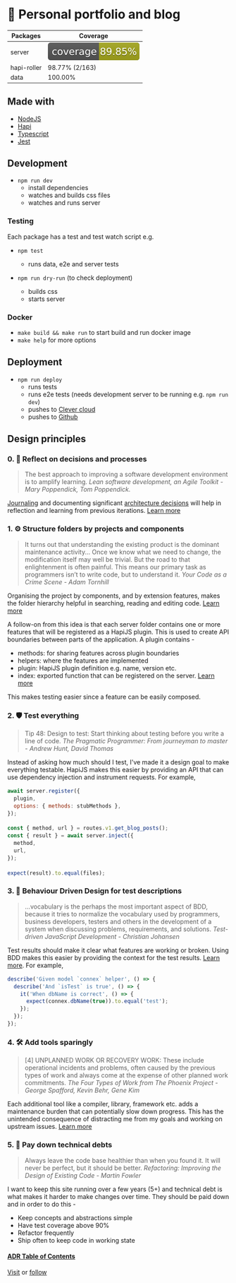 # :construction_worker: Personal portfolio and blog

| Packages    | Coverage                            |
| ----------- | ----------------------------------- |
| server      | ![server coverage][coverage-server] |
| hapi-roller | 98.77% (2/163)                      |
| data        | 100.00%                             |

## Made with

- [NodeJS][node-green]
- [Hapi][hapijs]
- [Typescript][typescript]
- [Jest][jest]

## Development

- `npm run dev`
  - install dependencies
  - watches and builds css files
  - watches and runs server

### Testing

Each package has a test and test watch script e.g.

- `npm test`

  - runs data, e2e and server tests

- `npm run dry-run` (to check deployment)
  - builds css
  - starts server

### Docker

- `make build && make run` to start build and run docker image
- `make help` for more options

## Deployment

- `npm run deploy`
  - runs tests
  - runs e2e tests (needs development server to be running e.g. `npm run dev`)
  - pushes to [Clever cloud][clever-cloud]
  - pushes to [Github][repo]

## Design principles

### 0. :thinking: Reflect on decisions and processes

> The best approach to improving a software development environment is to amplify learning. _Lean software development, an Agile Toolkit - Mary Poppendick, Tom Poppendick._

[Journaling][journal] and documenting significant [architecture decisions][adr] will help in reflection and learning from previous iterations. [Learn more][adr]

### 1. :gear: Structure folders by projects and components

> It turns out that understanding the existing product is the dominant maintenance activity... Once we know what we need to change, the modification itself may well be trivial. But the road to that enlightenment is often painful. This means our primary task as programmers isn’t to write code, but to understand it. _Your Code as a Crime Scene - Adam Tornhill_

Organising the project by components, and by extension features, makes the folder hierarchy helpful in searching, reading and editing code. [Learn more][breakintcomponents]

A follow-on from this idea is that each server folder contains one or more features that will be registered as a HapiJS plugin. This is used to create API boundaries between parts of the application. A plugin contains -

- methods: for sharing features across plugin boundaries
- helpers: where the features are implemented
- plugin: HapiJS plugin definition e.g. name, version etc.
- index: exported function that can be registered on the server. [Learn more][require-modules]

This makes testing easier since a feature can be easily composed.

### 2. :shield: Test everything

> Tip 48: Design to test: Start thinking about testing before you write a line of code. _The Pragmatic Programmer: From journeyman to master - Andrew Hunt, David Thomas_

Instead of asking how much should I test, I've made it a design goal to make everything testable. HapiJS makes this easier by providing an API that can use dependency injection and instrument requests. For example,

```JavaScript
await server.register({
  plugin,
  options: { methods: stubMethods },
});

const { method, url } = routes.v1.get_blog_posts();
const { result } = await server.inject({
  method,
  url,
});

expect(result).to.equal(files);

```

### 3. :open_book: Behaviour Driven Design for test descriptions

> ...vocabulary is the perhaps the most important aspect of BDD, because it tries to normalize the vocabulary used by programmers, business developers, testers and others in the development of a system when discussing problems, requirements, and solutions. _Test-driven JavaScript Development - Christian Johansen_

Test results should make it clear what features are working or broken. Using BDD makes this easier by providing the context for the test results. [Learn more][bdd]. For example,

```JavaScript
describe('Given model `connex` helper', () => {
  describe('And `isTest` is true', () => {
    it('When dbName is correct', () => {
      expect(connex.dbName(true)).to.equal('test');
    });
  });
});
```

### 4. :hammer_and_wrench: Add tools sparingly

> [4] UNPLANNED WORK OR RECOVERY WORK: These include operational incidents and problems, often caused by the previous types of work and always come at the expense of other planned work commitments. _The Four Types of Work from The Phoenix Project - George Spafford, Kevin Behr, Gene Kim_

Each additional tool like a compiler, library, framework etc. adds a maintenance burden that can potentially slow down progress. This has the unintended consequence of distracting me from my goals and working on upstream issues. [Learn more][journal]

### 5. :money_with_wings: Pay down technical debts

> Always leave the code base healthier than when you found it. It will never be perfect, but it should be better. _Refactoring: Improving the Design of Existing Code - Martin Fowler_

I want to keep this site running over a few years (5+) and technical debt is what makes it harder to make changes over time. They should be paid down and in order to do this -

- Keep concepts and abstractions simple
- Have test coverage above 90%
- Refactor frequently
- Ship often to keep code in working state

#### [ADR Table of Contents][adr-toc]

[Visit][site] or [follow][twitter]

[clever-cloud]: https://www.clever-cloud.com/en/
[repo]: https://github.com/iampeterbanjo/iampeterbanjo.com
[hapijs]: https://hapijs.com
[node-green]: https://node.green/
[site]: https://iampeterbanjo.com
[twitter]: https://twitter.com/dayosuperstar
[breakintcomponents]: https://github.com/goldbergyoni/nodebestpractices/blob/master/sections/projectstructre/breakintcomponents.md
[require-modules]: https://github.com/goldbergyoni/nodebestpractices#-39-require-modules-by-folders-opposed-to-the-files-directly
[bdd]: https://github.com/goldbergyoni/nodebestpractices#-42-include-3-parts-in-each-test-name
[vue]: https://vuejs.org
[adr]: https://www.thoughtworks.com/radar/techniques/lightweight-architecture-decision-records
[adr-toc]: ./packages/docs/adr/README.md
[typescript]: https://www.typescriptlang.org
[jest]: https://jestjs.io
[coverage-server]: ./packages/server/badges/coverage.svg
[journal]: ./JOURNAL.md
